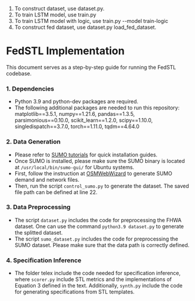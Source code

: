 1. To construct dataset, use dataset.py.
2. To train LSTM model, use train.py
3. To train LSTM model with logic, use train.py --model train-logic
4. To construct fed dataset, use dataset.py load_fed_dataset.


FedSTL Implementation 
===============

This document serves as a step-by-step guide for running the FedSTL codebase. 

### 1. Dependencies
- Python 3.9 and python-dev packages are required. 
- The following additional packages are needed to run this repository: 
matplotlib==3.5.1, numpy==1.21.6, pandas==1.3.5, parsimonious==0.10.0, scikit_learn==1.2.0, scipy==1.10.0, singledispatch==3.7.0, torch==1.11.0, tqdm==4.64.0

### 2. Data Generation 
- Please refer to [SUMO tutorials](https://sumo.dlr.de/docs/Tutorials/index.html) for quick installation guides. 
- Once SUMO is installed, please make sure the SUMO binary is located at `/usr/local/bin/sumo-gui/` for Ubuntu systems. 
- First, follow the instruction at [OSMWebWizard](https://sumo.dlr.de/docs/Tutorials/OSMWebWizard.html) to generate SUMO demand and network files.  
- Then, run the script `control_sumo.py` to generate the dataset. The saved file path can be defined at line 22. 

### 3. Data Preprocessing 
- The script `dataset.py` includes the code for preprocessing the FHWA dataset. One can use the command `python3.9 dataset.py` to generate the splitted dataset. 
- The script `sumo_dataset.py` includes the code for preprocessing the SUMO dataset. Please make sure that the data path is correctly defined. 

### 4. Specification Inference 
- The folder telex include the code needed for specification inference, where `scorer.py` include STL metrics and the implementations of Equation 3 defined in the text. 
Additionally, `synth.py` include the code for generating specifications from STL templates. 
